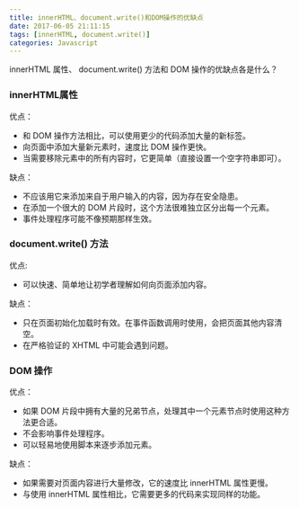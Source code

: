```yaml
---
title: innerHTML、document.write()和DOM操作的优缺点
date: 2017-06-05 21:11:15
tags: [innerHTML, document.write()]
categories: Javascript
---
```


innerHTML 属性、 document.write() 方法和 DOM 操作的优缺点各是什么？
<!--more-->

### innerHTML属性

优点：
* 和 DOM 操作方法相比，可以使用更少的代码添加大量的新标签。
* 向页面中添加大量新元素时，速度比 DOM 操作更快。
* 当需要移除元素中的所有内容时，它更简单（直接设置一个空字符串即可）。

缺点：
* 不应该用它来添加来自于用户输入的内容，因为存在安全隐患。
* 在添加一个很大的 DOM 片段时，这个方法很难独立区分出每一个元素。
* 事件处理程序可能不像预期那样生效。

### document.write() 方法

优点: 
* 可以快速、简单地让初学者理解如何向页面添加内容。

缺点：
* 只在页面初始化加载时有效。在事件函数调用时使用，会把页面其他内容清空。
* 在严格验证的 XHTML 中可能会遇到问题。

### DOM 操作

优点：
* 如果 DOM 片段中拥有大量的兄弟节点，处理其中一个元素节点时使用这种方法更合适。
* 不会影响事件处理程序。
* 可以轻易地使用脚本来逐步添加元素。

缺点：
* 如果需要对页面内容进行大量修改，它的速度比 innerHTML 属性更慢。
* 与使用 innerHTML 属性相比，它需要更多的代码来实现同样的功能。